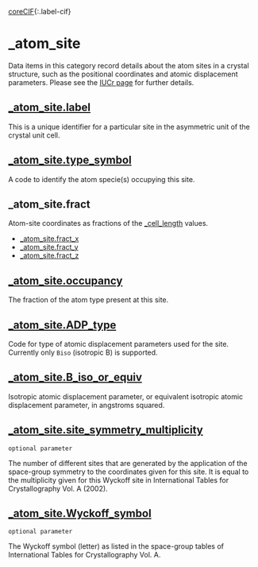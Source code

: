 [0]: #
[1]: https://www.iucr.org/resources/cif/dictionaries/browse/cif_core
[2]: https://www.iucr.org/resources/cif/dictionaries/browse/cif_pd

[coreCIF][1]{:.label-cif}

# \_atom_site

Data items in this category record details about the atom sites in a crystal structure, such as the positional coordinates and atomic displacement parameters. Please see the [IUCr page](https://www.iucr.org/__data/iucr/cifdic_html/3/CORE_DIC/CATOM_SITE.html) for further details.

## [\_atom_site.label](https://www.iucr.org/__data/iucr/cifdic_html/3/CORE_DIC/Iatom_site.label.html)

This is a unique identifier for a particular site in the asymmetric unit of the crystal unit cell.

## [\_atom_site.type_symbol](https://www.iucr.org/__data/iucr/cifdic_html/3/CORE_DIC/Iatom_site.type_symbol.html)

A code to identify the atom specie(s) occupying this site.

## \_atom_site.fract

Atom-site coordinates as fractions of the [\_cell_length](_cell.md) values.

* [\_atom_site.fract_x](https://www.iucr.org/__data/iucr/cifdic_html/3/CORE_DIC/Iatom_site.fract_x.html)
* [\_atom_site.fract_y](https://www.iucr.org/__data/iucr/cifdic_html/3/CORE_DIC/Iatom_site.fract_y.html)
* [\_atom_site.fract_z](https://www.iucr.org/__data/iucr/cifdic_html/3/CORE_DIC/Iatom_site.fract_z.html)

## [\_atom_site.occupancy](https://www.iucr.org/__data/iucr/cifdic_html/3/CORE_DIC/Iatom_site.occupancy.html)

The fraction of the atom type present at this site.

## [\_atom_site.ADP_type](https://www.iucr.org/__data/iucr/cifdic_html/3/CORE_DIC/Iatom_site.adp_type.html)

Code for type of atomic displacement parameters used for the site. Currently only `Biso` (isotropic B) is supported.

## [\_atom_site.B_iso_or_equiv](https://www.iucr.org/__data/iucr/cifdic_html/3/CORE_DIC/Iatom_site.B_iso_or_equiv.html)

Isotropic atomic displacement parameter, or equivalent isotropic atomic displacement parameter, in angstroms squared.

## [\_atom_site.site_symmetry_multiplicity](https://www.iucr.org/__data/iucr/cifdic_html/3/CORE_DIC/Iatom_site.site_symmetry_multiplicity.html)

`optional parameter`

The number of different sites that are generated by the application of the space-group symmetry to the coordinates given for this site. It is equal to the multiplicity given for this Wyckoff site in International Tables for Crystallography Vol. A (2002).

## [\_atom_site.Wyckoff_symbol](https://www.iucr.org/__data/iucr/cifdic_html/3/CORE_DIC/Iatom_site.Wyckoff_symbol.html)

`optional parameter`

The Wyckoff symbol (letter) as listed in the space-group tables of International Tables for Crystallography Vol. A.
